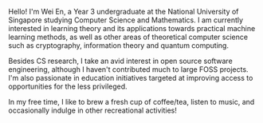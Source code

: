 Hello! I'm Wei En, a Year 3 undergraduate at the National University of Singapore studying Computer Science and Mathematics. I am currently interested in learning theory and its applications towards practical machine learning methods, as well as other areas of theoretical computer science such as cryptography, information theory and quantum computing.

Besides CS research, I take an avid interest in open source software engineering, although I haven't contributed much to large FOSS projects. I'm also passionate in education initiatives targeted at improving access to opportunities for the less privileged.

In my free time, I like to brew a fresh cup of coffee/tea, listen to music, and occasionally indulge in other recreational activities!
